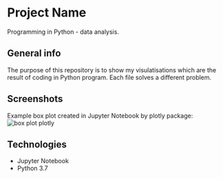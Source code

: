 # Project Name
Programming in Python - data analysis.

## General info 
The purpose of this repository is to show my visulatisations which are the result of coding in Python program. 
Each file solves a different problem.

## Screenshots
Example box plot created in Jupyter Notebook by plotly package:
![box plot plotly](https://user-images.githubusercontent.com/61711543/103930352-de935b80-511e-11eb-88ff-4fa31e2f2231.png)

## Technologies 
* Jupyter Notebook
* Python 3.7
